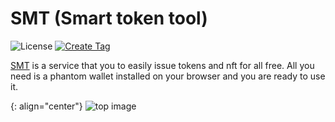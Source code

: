 # SMT (Smart token tool)

![License](https://img.shields.io/badge/license-MIT-blue.svg)
[![Create Tag](https://github.com/atonoy/smart-token-tool/actions/workflows/tag.yml/badge.svg)](https://github.com/atonoy/smart-token-tool/actions/workflows/tag.yml)

[SMT](https://smt.atonoy.co) is a service that you to easily issue tokens and nft for all free. All you need is a phantom wallet installed on your browser and you are ready to use it.

{: align="center"}
![top image](https://github.com/atonoy/smart-token-tool/assets/186659/5e43ca25-ff9d-4dd8-baa3-303613499177)
